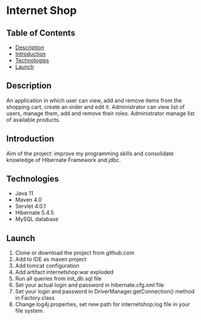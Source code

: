 # Internet Shop

## Table of Contents

* [Description](#description)
* [Introduction](#introduction)
* [Technologies](#technologies)
* [Launch](#launch)

## Description

An application in which user can view,
 add and remove items from the shopping cart,
  create an order and edit it. 
  Administrator can view list of users, manage
  them, add and remove their roles. Administrator manage 
  list of available products.

## Introduction
Aim of the project: improve my programming skills and 
consolidate knowledge of Hibernate Framework and jdbc.

## Technologies
* Java 11
* Maven 4.0
* Servlet 4.0.1
* Hibernate 5.4.5
* MySQL database

## Launch
1. Clone or download the project from github.com
2. Add to IDE as maven project
3. Add tomcat configuration
4. Add artifact internetshop:war exploded
5. Run all queries from init_db.sql file
6. Set your actual login and password in hibernate.cfg.xml file
7. Set your login and password in DriverManager.getConnection() method in Factory.class
8. Change log4j.properties, set new path for internetshop.log
 file in your file system.


